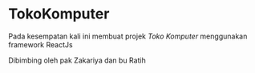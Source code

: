 # TokoKomputer

Pada kesempatan kali ini membuat projek _Toko Komputer_
menggunakan framework ReactJs

Dibimbing oleh pak Zakariya dan bu Ratih
